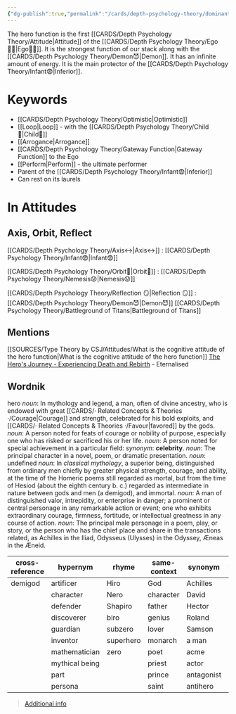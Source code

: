 ```yaml
---
{"dg-publish":true,"permalink":"/cards/depth-psychology-theory/dominant/","created":"2022-12-27T21:08:31.010+01:00","updated":"2023-04-27T19:14:32.430+02:00"}
---
```



The hero function is the first [[CARDS/Depth Psychology Theory/Attitude\|Attitude]] of the [[CARDS/Depth Psychology Theory/Ego🙋‍♂️\|Ego🙋‍♂️]]. 
It is the strongest function of our stack along with the [[CARDS/Depth Psychology Theory/Demon😈\|Demon]]. 
It has an infinite amount of energy. 
It is the main protector of the [[CARDS/Depth Psychology Theory/Infant😨\|Inferior]]. 

# Keywords
- [[CARDS/Depth Psychology Theory/Optimistic\|Optimistic]]
- [[Loop\|Loop]] - with the [[CARDS/Depth Psychology Theory/Child👼\|Child👼]]
- [[Arrogance\|Arrogance]]
- [[CARDS/Depth Psychology Theory/Gateway Function\|Gateway Function]] to the Ego
- [[Perform\|Perform]] - the ultimate performer
- Parent of the [[CARDS/Depth Psychology Theory/Infant😨\|Inferior]] 
- Can rest on its laurels 

# In Attitudes

## Axis, Orbit, Reflect

[[CARDS/Depth Psychology Theory/Axis↔️\|Axis↔️]] : [[CARDS/Depth Psychology Theory/Infant😨\|Infant😨]]

[[CARDS/Depth Psychology Theory/Orbit💫\|Orbit💫]] : [[CARDS/Depth Psychology Theory/Nemesis😟\|Nemesis😟]]

[[CARDS/Depth Psychology Theory/Reflection 🪞\|Reflection 🪞]] : [[CARDS/Depth Psychology Theory/Demon😈\|Demon😈]]
[[CARDS/Depth Psychology Theory/Battleground of Titans\|Battleground of Titans]]

## Mentions 
[[SOURCES/Type Theory by CSJ/Attitudes/What is the cognitive attitude of the hero function\|What is the cognitive attitude of the hero function]]
[The Hero's Journey - Experiencing Death and Rebirth](https://www.youtube.com/watch?v=tssOG2rS1AA) - Eternalised

## Wordnik
hero
*noun*: In mythology and legend, a man, often of divine ancestry, who is endowed with great [[CARDS/· Related Concepts & Theories ·/Courage\|Courage]] and strength, celebrated for his bold exploits, and [[CARDS/· Related Concepts & Theories ·/Favour\|favored]] by the gods.
*noun*: A person noted for feats of courage or nobility of purpose, especially one who has risked or sacrificed his or her life.
*noun*: A person noted for special achievement in a particular field: <i>synonym</i>: <strong> celebrity</strong>.
*noun*: The principal character in a novel, poem, or dramatic presentation.
*noun*: undefined
*noun*: In <em>classical mythology</em>, a superior being, distinguished from ordinary men chiefly by greater physical strength, courage, and ability, at the time of the Homeric poems still regarded as mortal, but from the time of Hesiod (about the eighth century <sc>b. c.</sc>) regarded as intermediate in nature between gods and men (a demigod), and immortal.
*noun*: A man of distinguished valor, intrepidity, or enterprise in danger; a prominent or central personage in any remarkable action or event; one who exhibits extraordinary courage, firmness, fortitude, or intellectual greatness in any course of action.
*noun*: The principal male personage in a poem, play, or story, or the person who has the chief place and share in the transactions related, as Achilles in the Iliad, Odysseus (Ulysses) in the Odyssey, Æneas in the Æneid.

| cross-reference |hypernym |rhyme |same-context |synonym |variant |
| --- | --- | --- | --- | --- | --- |
| demigod | artificer | Hiro | God | Achilles | heroes |
|  | character | Nero | character | David |  |
|  | defender | Shapiro | father | Hector |  |
|  | discoverer | biro | genius | Roland |  |
|  | guardian | subzero | lover | Samson |  |
|  | inventor | superhero | monarch | a man |  |
|  | mathematician | zero | poet | acme |  |
|  | mythical being |  | priest | actor |  |
|  | part |  | prince | antagonist |  |
|  | persona |  | saint | antihero |  |

> [Additional info](https://www.wordnik.com/words/hero)

